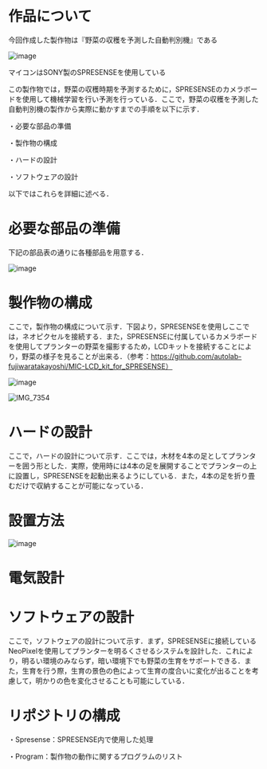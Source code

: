 # 作品について
今回作成した製作物は『野菜の収穫を予測した自動判別機』である

![image](https://github.com/Hoshino-coder/Book/assets/154045874/f4768797-0807-43c5-9eff-ff6afbdde5bf)

マイコンはSONY製のSPRESENSEを使用している

この製作物では，野菜の収穫時期を予測するために，SPRESENSEのカメラボードを使用して機械学習を行い予測を行っている．ここで，野菜の収穫を予測した自動判別機の製作から実際に動かすまでの手順を以下に示す．

・必要な部品の準備

・製作物の構成

・ハードの設計

・ソフトウェアの設計

以下ではこれらを詳細に述べる．

# 必要な部品の準備

下記の部品表の通りに各種部品を用意する．

![image](https://github.com/Hoshino-coder/Book/assets/154045874/cb7c5430-51b0-4a4f-9bf9-a88c850782bb)

# 製作物の構成

ここで，製作物の構成について示す．下図より，SPRESENSEを使用しここでは，ネオピクセルを接続する．また，SPRESENSEに付属しているカメラボードを使用してプランターの野菜を撮影するため，LCDキットを接続することにより，野菜の様子を見ることが出来る．（参考：https://github.com/autolab-fujiwaratakayoshi/MIC-LCD_kit_for_SPRESENSE）

![image](https://github.com/Hoshino-coder/Book/assets/154045874/66e36f39-efe9-47d4-903d-999e55a0375f)

![IMG_7354](https://github.com/Hoshino-coder/Book/assets/154045874/f975193f-f003-4774-81bd-c9bf53e06008)

# ハードの設計

ここで，ハードの設計について示す．ここでは，木材を4本の足としてプランターを囲う形とした．実際，使用時には4本の足を展開することでプランターの上に設置し，SPRESENSEを起動出来るようにしている．また，4本の足を折り畳むだけで収納することが可能になっている．

 # 設置方法
![image](https://github.com/Hoshino-coder/Book/assets/154045874/e1c27cd8-d438-45a0-9f3f-430d4b0e9122)


# 電気設計

# ソフトウェアの設計

ここで，ソフトウェアの設計について示す．まず，SPRESENSEに接続しているNeoPixelを使用してプランターを明るくさせるシステムを設計した．これにより，明るい環境のみならず，暗い環境下でも野菜の生育をサポートできる．また，生育を行う際，生育の景色の色によって生育の度合いに変化が出ることを考慮して，明かりの色を変化させることも可能にしている．

# リポジトリの構成

・Spresense：SPRESENSE内で使用した処理

・Program：製作物の動作に関するプログラムのリスト
